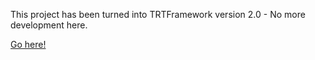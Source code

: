 This project has been turned into TRTFramework version 2.0 - No more development here.

[Go here!](https://gitlab.cern.ch/atlas-trt-software/TRTFramework)
